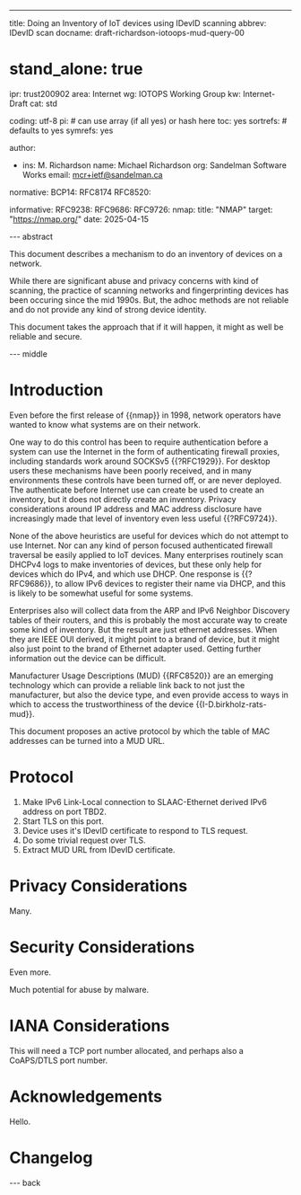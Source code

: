 ---
title: Doing an Inventory of IoT devices using IDevID scanning
abbrev: IDevID scan
docname: draft-richardson-iotoops-mud-query-00

# stand_alone: true

ipr: trust200902
area: Internet
wg: IOTOPS Working Group
kw: Internet-Draft
cat: std

coding: utf-8
pi:    # can use array (if all yes) or hash here
  toc: yes
  sortrefs:   # defaults to yes
  symrefs: yes

author:

- ins: M. Richardson
  name: Michael Richardson
  org: Sandelman Software Works
  email: mcr+ietf@sandelman.ca

normative:
  BCP14: RFC8174
  RFC8520:

informative:
  RFC9238:
  RFC9686:
  RFC9726:
  nmap:
    title: "NMAP"
    target: "https://nmap.org/"
    date: 2025-04-15

--- abstract

This document describes a mechanism to do an inventory of devices on a network.

While there are significant abuse and privacy concerns with kind of scanning, the practice of scanning networks and fingerprinting devices has been occuring since the mid 1990s.
But, the adhoc methods are not reliable and do not provide any kind of strong device identity.

This document takes the approach that if it will happen, it might as well be reliable and secure.

--- middle

# Introduction

Even before the first release of {{nmap}} in 1998, network operators have wanted to know what systems are on their network.

One way to do this control has been to require authentication before a system can use the Internet in the form of authenticating firewall proxies, including standards work around SOCKSv5 {{?RFC1929}}.
For desktop users these mechanisms have been poorly received, and in many environments these controls have been turned off, or are never deployed.
The authenticate before Internet use can create be used to create an inventory, but it does not directly create an inventory.
Privacy considerations around IP address and MAC address disclosure have increasingly made that level of inventory even less useful {{?RFC9724}}.

None of the above heuristics are useful for devices which do not attempt to use Internet.
Nor can any kind of person focused authenticated firewall traversal be easily applied to IoT devices.
Many enterprises routinely scan DHCPv4 logs to make inventories of devices, but these only help for devices which do IPv4, and which use DHCP.  One response is {{?RFC9686}}, to allow IPv6 devices to register their name via DHCP, and this is likely to be somewhat useful for some systems.

Enterprises also will collect data from the ARP and IPv6 Neighbor Discovery tables of their routers, and this is probably the most accurate way to create some kind of inventory.
But the result are just ethernet addresses.
When they are IEEE OUI derived, it might point to a brand of device, but it might also just point to the brand of Ethernet adapter used.
Getting further information out the device can be difficult.

Manufacturer Usage Descriptions (MUD) {{RFC8520}} are an emerging technology which can provide
a reliable link back to not just the manufacturer, but also the device type, and even provide access to ways in which to access the trustworthiness of the device {{I-D.birkholz-rats-mud}}.

This document proposes an active protocol by which the table of MAC addresses can be turned into a MUD URL.

# Protocol

1. Make IPv6 Link-Local connection to SLAAC-Ethernet derived IPv6 address on port TBD2.
2. Start TLS on this port.
3. Device uses it's IDevID certificate to respond to TLS request.
4. Do some trivial request over TLS.
5. Extract MUD URL from IDevID certificate.

# Privacy Considerations

Many.

# Security Considerations

Even more.

Much potential for abuse by malware.

# IANA Considerations

This will need a TCP port number allocated, and perhaps also a CoAPS/DTLS port number.

# Acknowledgements

Hello.

# Changelog


--- back


